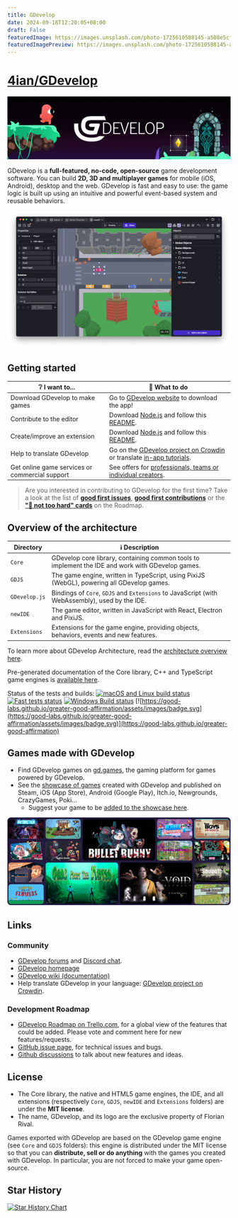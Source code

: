 ```yaml
---
title: GDevelop
date: 2024-09-18T12:20:05+08:00
draft: False
featuredImage: https://images.unsplash.com/photo-1725610588145-a508e5cfe90b?ixid=M3w0NjAwMjJ8MHwxfHJhbmRvbXx8fHx8fHx8fDE3MjY2MzMxNjN8&ixlib=rb-4.0.3
featuredImagePreview: https://images.unsplash.com/photo-1725610588145-a508e5cfe90b?ixid=M3w0NjAwMjJ8MHwxfHJhbmRvbXx8fHx8fHx8fDE3MjY2MzMxNjN8&ixlib=rb-4.0.3
---
```


# [4ian/GDevelop](https://github.com/4ian/GDevelop)

![GDevelop logo](https://raw.githubusercontent.com/4ian/GDevelop/master/newIDE/GDevelop%20banner.png 'GDevelop logo')

GDevelop is a **full-featured, no-code, open-source** game development software. You can build **2D, 3D and multiplayer games** for mobile (iOS, Android), desktop and the web. GDevelop is fast and easy to use: the game logic is built up using an intuitive and powerful event-based system and reusable behaviors.

![The GDevelop editor when editing a game level](https://raw.githubusercontent.com/4ian/GDevelop/master/newIDE/GDevelop%20screenshot.png 'The GDevelop editor when editing a game level')

## Getting started

| ❔ I want to...                                | 🚀 What to do                                                                                                                                                     |
| ---------------------------------------------- | ----------------------------------------------------------------------------------------------------------------------------------------------------------------- |
| Download GDevelop to make games                | Go to [GDevelop website](https://gdevelop.io) to download the app!                                                                                                |
| Contribute to the editor                       | Download [Node.js] and follow this [README](newIDE/README.md).                                                                                                    |
| Create/improve an extension                    | Download [Node.js] and follow this [README](newIDE/README-extensions.md).                                                                                         |
| Help to translate GDevelop                     | Go on the [GDevelop project on Crowdin](https://crowdin.com/project/gdevelop) or translate [in-app tutorials](https://github.com/GDevelopApp/GDevelop-tutorials). |
| Get online game services or commercial support | See offers for [professionals, teams or individual creators](https://gdevelop.io/pricing).                                                                        |

> Are you interested in contributing to GDevelop for the first time? Take a look at the list of **[good first issues](https://github.com/4ian/GDevelop/issues?q=is%3Aissue+is%3Aopen+label%3A%22%F0%9F%91%8Cgood+first+issue%22)**, **[good first contributions](https://github.com/4ian/GDevelop/discussions/categories/good-first-contribution)** or the **["🏐 not too hard" cards](https://trello.com/b/qf0lM7k8/gdevelop-roadmap?menu=filter&filter=label:Not%20too%20hard%20%E2%9A%BD%EF%B8%8F)** on the Roadmap.

## Overview of the architecture

| Directory     | ℹ️ Description                                                                                    |
| ------------- | ------------------------------------------------------------------------------------------------- |
| `Core`        | GDevelop core library, containing common tools to implement the IDE and work with GDevelop games. |
| `GDJS`        | The game engine, written in TypeScript, using PixiJS (WebGL), powering all GDevelop games.        |
| `GDevelop.js` | Bindings of `Core`, `GDJS` and `Extensions` to JavaScript (with WebAssembly), used by the IDE.    |
| `newIDE`      | The game editor, written in JavaScript with React, Electron and PixiJS.                           |
| `Extensions`  | Extensions for the game engine, providing objects, behaviors, events and new features.            |

To learn more about GDevelop Architecture, read the [architecture overview here](Core/GDevelop-Architecture-Overview.md).

Pre-generated documentation of the Core library, C++ and TypeScript game engines is [available here](https://docs.gdevelop.io).

Status of the tests and builds: [![macOS and Linux build status](https://circleci.com/gh/4ian/GDevelop.svg?style=shield)](https://app.circleci.com/pipelines/github/4ian/GDevelop) [![Fast tests status](https://gdevelop.semaphoreci.com/badges/GDevelop/branches/master.svg?style=shields)](https://gdevelop.semaphoreci.com/projects/GDevelop) [![Windows Build status](https://ci.appveyor.com/api/projects/status/84uhtdox47xp422x/branch/master?svg=true)](https://ci.appveyor.com/project/4ian/gdevelop/branch/master) [![https://good-labs.github.io/greater-good-affirmation/assets/images/badge.svg](https://good-labs.github.io/greater-good-affirmation/assets/images/badge.svg)](https://good-labs.github.io/greater-good-affirmation)

## Games made with GDevelop

- Find GDevelop games on [gd.games](https://gd.games), the gaming platform for games powered by GDevelop.
- See the [showcase of games](https://gdevelop.io/games) created with GDevelop and published on Steam, iOS (App Store), Android (Google Play), Itch.io, Newgrounds, CrazyGames, Poki...
  - Suggest your game to be [added to the showcase here](https://docs.google.com/forms/d/e/1FAIpQLSfjiOnkbODuPifSGuzxYY61vB5kyMWdTZSSqkJsv3H6ePRTQA/viewform).

[![Some games made with GDevelop](https://raw.githubusercontent.com/4ian/GDevelop/master/newIDE/GDevelop%20games.png 'Some games made with GDevelop')](https://gdevelop.io/games)

## Links

### Community

- [GDevelop forums](https://forum.gdevelop.io) and [Discord chat](https://discord.gg/gdevelop).
- [GDevelop homepage](https://gdevelop.io)
- [GDevelop wiki (documentation)](https://wiki.gdevelop.io/gdevelop5/start)
- Help translate GDevelop in your language: [GDevelop project on Crowdin](https://crowdin.com/project/gdevelop).

### Development Roadmap

- [GDevelop Roadmap on Trello.com](https://trello.com/b/qf0lM7k8/gdevelop-roadmap), for a global view of the features that could be added. Please vote and comment here for new features/requests.
- [GitHub issue page](https://github.com/4ian/GDevelop/issues), for technical issues and bugs.
- [Github discussions](https://github.com/4ian/GDevelop/discussions) to talk about new features and ideas.

## License

- The Core library, the native and HTML5 game engines, the IDE, and all extensions (respectively `Core`, `GDJS`, `newIDE` and `Extensions` folders) are under the **MIT license**.
- The name, GDevelop, and its logo are the exclusive property of Florian Rival.

Games exported with GDevelop are based on the GDevelop game engine (see `Core` and `GDJS` folders): this engine is distributed under the MIT license so that you can **distribute, sell or do anything** with the games you created with GDevelop. In particular, you are not forced to make your game open-source.

[node.js]: https://nodejs.org

## Star History

[![Star History Chart](https://api.star-history.com/svg?repos=4ian/gdevelop&type=Date)](https://star-history.com/#4ian/gdevelop&Date)
